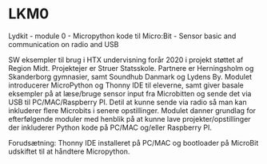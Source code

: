 # LKM0
Lydkit - module 0  - Micropython kode til Micro:Bit - Sensor basic and communication on radio and USB

SW eksempler til brug i HTX undervisning forår 2020 i projekt støttet af Region Midt. Projektejer er Struer Statsskole. Partnere er Herningsholm og Skanderborg gymnasier, samt Soundhub Danmark og Lydens By. Modulet introducerer MicroPython og Thonny IDE til eleverne, samt giver basale eksempler på at læse/bruge sensor input fra Microbitten og sende det via USB til PC/MAC/Raspberry PI. Detil at kunne sende via radio så man kan inkluderer flere Microbits i senere opstillinger. Modulet danner grundlag for efterfølgende moduler med henblik på at kunne lave projekter/opstillinger der inkluderer Python kode på PC/MAC og/eller Raspberry PI.

Forudsætning: Thonny IDE installeret på PC/MAC og bootloader på MicroBit udskiftet til at håndtere Micropython.
